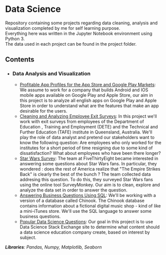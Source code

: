 # Data Science
Repository containing some projects regarding data cleaning, analysis and visualization completed by me for self learning purpose.  
Everything here was written in the Jupyter Notebook environment using Python 3.  
The data used in each project can be found in the project folder.  

## Contents  
  
  * ### **Data Analysis and Visualization**  
    
    * [Profitable App Profiles for the App Store and Google Play Markets](https://github.com/LucaMagini/Data-Science/blob/master/Profitable%20App%20Profiles%20for%20the%20App%20Store%20and%20Google%20Play%20Markets/Most_Requested_App_Profiles.ipynb): We assume to work for a company that builds Android and IOS mobile apps available on Google Play and Apple Store, our aim in this project is to analyze all english apps on Google Play and Apple Store in order to understand what are the features that make an app desirable for the users.  
    * [Cleaning and Analyzing Employee Exit Surveys](https://github.com/LucaMagini/Data-Science/blob/master/Cleaning%20And%20Analyzing%20Employee%20Exit%20Surveys/Cleaning%20And%20Analyzing%20Employee%20Exit%20Surveys.ipynb): In this project we'll work with exit surveys from employees of the Department of Education , Training and Employment (DETE) and the Technical and Further Education (TAFE) institute in Queensland, Australia. We'll play the role of data analyst and pretend our stakeholders want to know the following question: Are employees who only worked for the institutes for a short period of time resigning due to some kind of dissatisfaction? What about employees who have been there longer?
    * [Star Wars Survey](https://github.com/LucaMagini/Data-Science/blob/master/Star%20Wars%20Survey/Star%20Wars%20Survey.ipynb): The team at FiveThirtyEight became interested in answering some questions about Star Wars fans. In particular, they wondered : does the rest of America realize that "The Empire Strikes Back" is clearly the best of the bunch ? The team collected data addresing this question. To do this, they surveyed Star Wars fans using the online tool SurveyMonkey. Our aim is to clean, explore and analyze the data set in order to answer the question.
    * [Answering Business Questions Using SQL](https://github.com/LucaMagini/Data-Science/blob/master/Answering%20Business%20Questions%20using%20SQL/Answering%20Business%20Questions%20Using%20SQL.ipynb): We'll be working with a version of a database called Chinook. The Chinook database contains information about a fictional digital music shop - kind of like a mini-iTunes store. We'll use the SQL language to answer some business questions.
    * [Popular Data Science Questions](https://github.com/LucaMagini/Data-Science/blob/master/Popular%20Data%20Science%20Questions/Popular%20Data%20Science%20Questions.ipynb): Our goal in this project is to use Data Science Stack Exchange site to determine what content should a data science education company create, based on interest by subject.

***Libraries**: Pandas, Numpy, Matplotlib, Seaborn*
